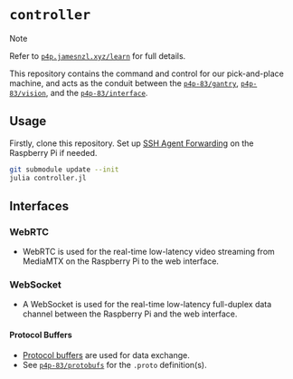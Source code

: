 # `controller`

> [!NOTE]
> Refer to [`p4p.jamesnzl.xyz/learn`](https://p4p.jamesnzl.xyz/learn) for full details.

This repository contains the command and control for our pick-and-place machine, and acts as the conduit between the [`p4p-83/gantry`](https://github.com/p4p-83/gantry), [`p4p-83/vision`](https://github.com/p4p-83/vision), and the [`p4p-83/interface`](https://github.com/p4p-83/interface).

## Usage

Firstly, clone this repository. Set up [SSH Agent Forwarding](https://docs.github.com/en/authentication/connecting-to-github-with-ssh/using-ssh-agent-forwarding) on the Raspberry Pi if needed.

```sh
git submodule update --init
julia controller.jl
```

## Interfaces

### WebRTC

- WebRTC is used for the real-time low-latency video streaming from MediaMTX on the Raspberry Pi to the web interface.

### WebSocket

- A WebSocket is used for the real-time low-latency full-duplex data channel between the Raspberry Pi and the web interface.

#### Protocol Buffers

- [Protocol buffers](https://protobuf.dev/overview/) are used for data exchange.
- See [`p4p-83/protobufs`](https://github.com/p4p-83/protobufs) for the `.proto` definition(s).
